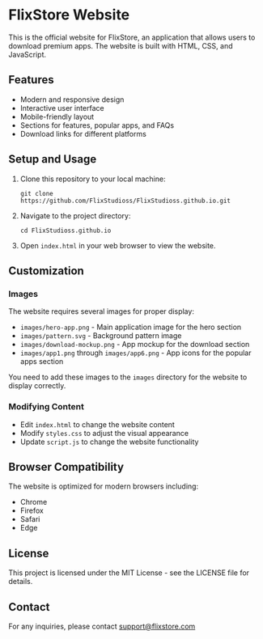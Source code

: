 # FlixStore Website

This is the official website for FlixStore, an application that allows users to download premium apps. The website is built with HTML, CSS, and JavaScript.

## Features

- Modern and responsive design
- Interactive user interface
- Mobile-friendly layout
- Sections for features, popular apps, and FAQs
- Download links for different platforms

## Setup and Usage

1. Clone this repository to your local machine:
   ```
   git clone https://github.com/FlixStudioss/FlixStudioss.github.io.git
   ```

2. Navigate to the project directory:
   ```
   cd FlixStudioss.github.io
   ```

3. Open `index.html` in your web browser to view the website.

## Customization

### Images

The website requires several images for proper display:

- `images/hero-app.png` - Main application image for the hero section
- `images/pattern.svg` - Background pattern image
- `images/download-mockup.png` - App mockup for the download section
- `images/app1.png` through `images/app6.png` - App icons for the popular apps section

You need to add these images to the `images` directory for the website to display correctly.

### Modifying Content

- Edit `index.html` to change the website content
- Modify `styles.css` to adjust the visual appearance
- Update `script.js` to change the website functionality

## Browser Compatibility

The website is optimized for modern browsers including:
- Chrome
- Firefox
- Safari
- Edge

## License

This project is licensed under the MIT License - see the LICENSE file for details.

## Contact

For any inquiries, please contact support@flixstore.com 